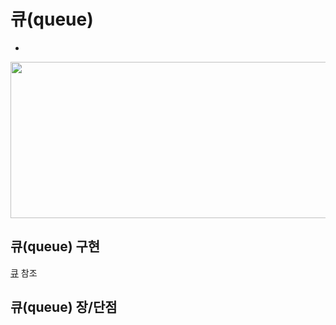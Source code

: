 # 큐(queue)

+

<img src="" width="550" height="250"> 

## 큐(queue) 구현

[큐](https://github.com/Iam-Sunghyun/javascript-algorithms/blob/main/src/data-structures/linked-list/linked-list.js) 참조 <br>


## 큐(queue) 장/단점

